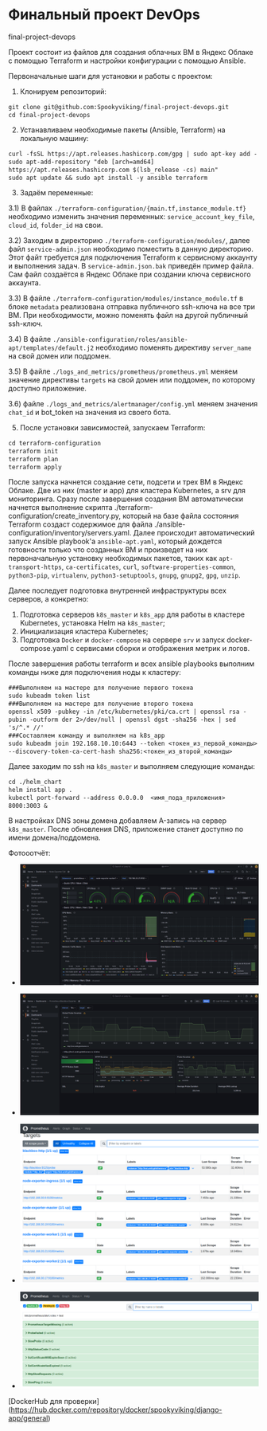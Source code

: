 # Финальный проект DevOps
final-project-devops

Проект состоит из файлов для создания облачных ВМ в Яндекс Облаке с помощью Terraform и настройки конфигурации с помощью Ansible.

Первоначальные шаги для установки и работы с проектом:

1) Клонируем репозиторий:
```
git clone git@github.com:Spookyviking/final-project-devops.git
cd final-project-devops
```
2) Устанавливаем необходимые пакеты (Ansible, Terraform) на локальную машину:
```
curl -fsSL https://apt.releases.hashicorp.com/gpg | sudo apt-key add -
sudo apt-add-repository "deb [arch=amd64] https://apt.releases.hashicorp.com $(lsb_release -cs) main"
sudo apt update && sudo apt install -y ansible terraform
```
3) Задаём переменные:
   
3.1) В файлах `./terraform-configuration/{main.tf,instance_module.tf}` необходимо изменить значения переменных: `service_account_key_file`, `cloud_id`, `folder_id` на свои. 

3.2) Заходим в директорию `./terraform-configuration/modules/`, далее файл `service-admin.json` необходимо поместить в данную директорию. Этот файт требуется для подключения Terraform к сервисному аккаунту и выполнения задач. В `service-admin.json.bak` приведён пример файла. Сам файл создаётся в Яндекс Облаке при создании ключа сервисного аккаунта.

3.3) В файле `./terraform-configuration/modules/instance_module.tf` в блоке `metadata` реализована отправка публичного ssh-ключа на все три ВМ. При необходимости, можно поменять файл на другой публичный ssh-ключ.

3.4) В файле `./ansible-configuration/roles/ansible-apt/templates/default.j2` необходимо поменять директиву `server_name` на свой домен или поддомен.

3.5) В файле `./logs_and_metrics/prometheus/prometheus.yml` меняем значение директивы `targets` на свой домен или поддомен, по которому доступно приложение.

3.6)  файле `./logs_and_metrics/alertmanager/config.yml` меняем значения `chat_id` и bot_token на значения из своего бота.

5) После установки зависимостей, запускаем Terraform:
```
cd terraform-configuration
terraform init
terraform plan
terraform apply
```
После запуска начнется создание сети, подсети и трех ВМ в Яндекс Облаке. Две из них (master и app) для кластера Kubernetes, а srv для мониторинга. Сразу после завершения создания ВМ автоматически начнется выполнение скрипта ./terraform-configuration/create_inventory.py, который на базе файла состояния Terraform создаст содержимое для файла ./ansible-configuration/inventory/servers.yaml. Далее происходит автоматический запуск Ansible playbook'а `ansible-apt.yaml`, который дождется готовности только что созданных ВМ и произведет на них первоначальную установку необходимых пакетов, таких как `apt-transport-https`, `ca-certificates`, `curl`, `software-properties-common`, `python3-pip`, `virtualenv`, `python3-setuptools`, `gnupg`, `gnupg2`, `gpg`, `unzip`.

Далее последует подготовка внутренней инфраструктуры всех серверов, а конкретно:
1) Подготовка серверов `k8s_master` и `k8s_app` для работы в кластере Kubernetes, установка Helm на `k8s_master`;
2) Инициализация кластера Kubernetes;
3) Подготовка `Docker` и `docker-compose` на сервере `srv` и запуск docker-compose.yaml с сервисами сборки и отображения метрик и логов.

После завершения работы terraform и всех ansible playbooks выполним команды ниже для подключения ноды к кластеру:
```commandline
###Выполняем на мастере для получение первого токена
sudo kubeadm token list
###Выполняем на мастере для получение второго токена
openssl x509 -pubkey -in /etc/kubernetes/pki/ca.crt | openssl rsa -pubin -outform der 2>/dev/null | openssl dgst -sha256 -hex | sed 's/^.* //'
###Составляем команду и выполняем на k8s_app
sudo kubeadm join 192.168.10.10:6443 --token <токен_из_первой_команды> --discovery-token-ca-cert-hash sha256:<токен_из_второй_команды>
```
Далее заходим по ssh на `k8s_master` и выполняем следующие команды:
```commandline
cd ./helm_chart
helm install app .
kubectl port-forward --address 0.0.0.0  <имя_пода_приложения>  8000:3003 &
```
В настройках DNS зоны домена добавляем A-запись на сервер `k8s_master`. После обновления DNS, приложение станет доступно по имени домена/поддомена.

Фотооотчёт:

- ![grafana1](./images/grafana1.png)

- ![grafana2](./images/grafana2.png)

- ![prometheus1](./images/prometheus1.png)

- ![prometheus2](./images/prometheus2.png)

[DockerHub для проверки] (https://hub.docker.com/repository/docker/spookyviking/django-app/general)
